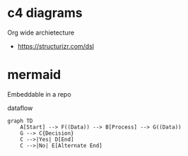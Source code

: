 # c4 diagrams

Org wide archietecture
* https://structurizr.com/dsl
  
# mermaid

Embeddable in a repo

dataflow 
```mermaid
graph TD
    A[Start] --> F((Data)) --> B[Process] --> G((Data))
    G --> C{Decision}
    C -->|Yes| D[End]
    C -->|No| E[Alternate End]
```
